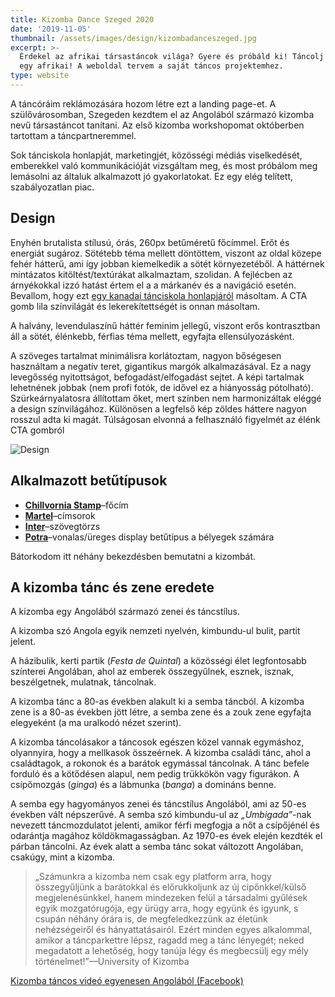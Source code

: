 ```yaml
---
title: Kizomba Dance Szeged 2020
date: '2019-11-05'
thumbnail: /assets/images/design/kizombadanceszeged.jpg
excerpt: >-
  Érdekel az afrikai társastáncok világa? Gyere és próbáld ki! Táncolj úgy, mint
  egy afrikai! A weboldal tervem a saját táncos projektemhez.
type: website
---
```

A táncóráim reklámozására hozom létre ezt a landing page-et. A szülővárosomban, Szegeden kezdtem el az Angolából származó kizomba nevű társastáncot tanítani. Az első kizomba workshopomat októberben tartottam a táncpartneremmel.

Sok tánciskola honlapját, marketingjét, közösségi médiás viselkedését, emberekkel való kommunikációját vizsgáltam meg, és most próbálom meg lemásolni az általuk alkalmazott jó gyakorlatokat. Ez egy elég telített, szabályozatlan piac.

## Design
Enyhén brutalista stílusú, órás, 260px betűméretű főcímmel. Erőt és energiát sugároz. Sötétebb téma mellett döntöttem, viszont az oldal közepe fehér hátterű, ami így jobban kiemelkedik a sötét környezetéből. A háttérnek mintázatos kitöltést/textúrákat alkalmaztam, szolidan. A fejlécben az árnyékokkal izzó hatást értem el a a márkanév és a navigáció esetén. Bevallom, hogy ezt [egy kanadai tánciskola honlapjáról](http://www.kizombacanada.ca/) másoltam. A CTA gomb lila színvilágát és lekerekítettségét is onnan másoltam.

A halvány, levendulaszínű háttér feminim jellegű, viszont erős kontrasztban áll a sötét, élénkebb, férfias téma mellett, egyfajta ellensúlyozásként.

A szöveges tartalmat minimálisra korlátoztam, nagyon bőségesen használtam a negatív teret, gigantikus margók alkalmazásával. Ez a nagy levegősség nyitottságot, befogadást/elfogadást sejtet. A képi tartalmak lehetnének jobbak (nem profi fotók, de idővel ez a hiányosság pótolható). Szürkeárnyalatosra állítottam őket, mert színben nem harmonizáltak eléggé a design színvilágához. Különösen a legfelső kép zöldes háttere nagyon rosszul adta ki magát. Túlságosan elvonná a felhasználó figyelmét az élénk CTA gombról 


![Design](https://mir-s3-cdn-cf.behance.net/project_modules/max_1200/90a29d87213069.5dbe1337e5ef0.png)

## Alkalmazott betűtípusok
* [**Chillvornia Stamp**](https://creativemarket.com/Martype.Co/3690267-Chillvornia-Stamp)–főcím
* [**Martel**](https://fonts.google.com/specimen/Martel)–címsorok
* [**Inter**](https://rsms.me/inter/)–szövegtörzs
* [**Potra**](https://www.dafont.com/potra.font)–vonalas/üreges display betűtípus a bélyegek számára




Bátorkodom itt néhány bekezdésben bemutatni a kizombát.

## A kizomba tánc és zene eredete

A kizomba egy Angolából származó zenei és táncstílus.

A kizomba szó Angola egyik nemzeti nyelvén, kimbundu-ul bulit, partit jelent.

A házibulik, kerti partik (*Festa de Quintal*) a közösségi élet legfontosabb színterei Angolában, ahol az emberek összegyűlnek, esznek, isznak, beszélgetnek, mulatnak, táncolnak.

A kizomba tánc a 80-as években alakult ki a semba táncból. A kizomba zene is a 80-as években jött létre, a semba zene és a zouk zene egyfajta elegyeként (a ma uralkodó nézet szerint).

A kizomba táncolásakor a táncosok egészen közel vannak egymáshoz, olyannyira, hogy a mellkasok összeérnek. A kizomba családi tánc, ahol a családtagok, a rokonok és a barátok egymással táncolnak. A tánc befele forduló és a kötődésen alapul, nem pedig trükkökön vagy figurákon. A csípőmozgás (*ginga*) és a lábmunka (*banga*) a domináns benne.

A semba egy hagyományos zenei és táncstílus Angolából, ami az 50-es években vált népszerűvé. A semba szó kimbundu-ul az *„Umbigada”*-nak nevezett táncmozdulatot jelenti, amikor férfi megfogja a nőt a csípőjénél és odarántja magához köldökmagasságban. Az 1970-es évek elején kezdték el párban táncolni. Az évek alatt a semba tánc sokat változott Angolában, csakúgy, mint a kizomba.

> „Számunkra a kizomba nem csak egy platform arra, hogy összegyűljünk a barátokkal és előrukkoljunk az új cipőnkkel/külső megjelenésünkkel, hanem mindezeken felül a társadalmi gyűlések egyik mozgatórugója, egy ürügy arra, hogy együnk és igyunk, s csupán néhány órára is, de megfeledkezzünk az életünk nehézségeiről és hányattatásairól. Ezért minden egyes alkalommal, amikor a táncparkettre lépsz, ragadd meg a tánc lényegét; neked megadatott a lehetőség, hogy tanúja légy és megbecsülj egy mély történelmet!”—University of Kizomba

[Kizomba táncos videó egyenesen Angolából (Facebook)](https://www.facebook.com/jamaica.negro/videos/1212812535477624/)
